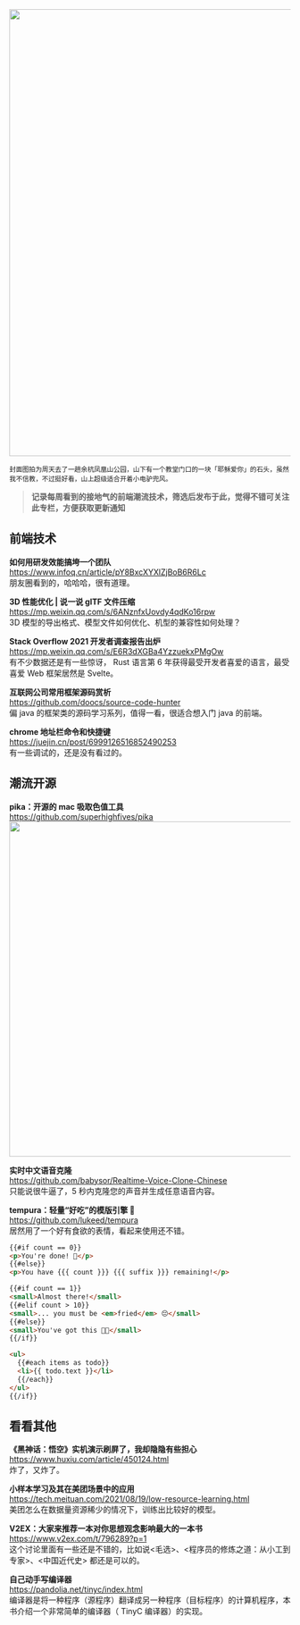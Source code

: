 <img src="https://gw.alipayobjects.com/zos/k/h1/o2KB9p.jpg" width="800" />  

<small>封面图拍为周天去了一趟余杭凤凰山公园，山下有一个教堂门口的一块「耶稣爱你」的石头，虽然我不信教，不过挺好看，山上超级适合开着小电驴兜风。</small>  

> **记录每周看到的接地气的前端潮流技术，筛选后发布于此，觉得不错可关注此专栏，方便获取更新通知**  

## 前端技术

**如何用研发效能搞垮一个团队**  
<https://www.infoq.cn/article/pY8BxcXYXlZjBoB6R6Lc>  
朋友圈看到的，哈哈哈，很有道理。

**3D 性能优化 | 说一说 glTF 文件压缩**  
<https://mp.weixin.qq.com/s/6ANznfxUovdy4qdKo16rpw>  
3D 模型的导出格式、模型文件如何优化、机型的兼容性如何处理？

**Stack Overflow 2021 开发者调查报告出炉**  
<https://mp.weixin.qq.com/s/E6R3dXGBa4YzzuekxPMgOw>  
有不少数据还是有一些惊讶， Rust 语言第 6 年获得最受开发者喜爱的语言，最受喜爱 Web 框架居然是 Svelte。

**互联网公司常用框架源码赏析**  
<https://github.com/doocs/source-code-hunter>  
偏 java 的框架类的源码学习系列，值得一看，很适合想入门 java 的前端。

**chrome 地址栏命令和快捷键**  
<https://juejin.cn/post/6999126516852490253>  
有一些调试的，还是没有看过的。

## 潮流开源

**pika：开源的 mac 吸取色值工具**  
<https://github.com/superhighfives/pika>  
<img src="https://cdn.fliggy.com/upic/QcQhKA.jpg" width="600" />  

**实时中文语音克隆**  
<https://github.com/babysor/Realtime-Voice-Clone-Chinese>  
只能说很牛逼了，5 秒内克隆您的声音并生成任意语音内容。

**tempura：轻量“好吃”的模版引擎 🍤**  
<https://github.com/lukeed/tempura>  
居然用了一个好有食欲的表情，看起来使用还不错。

```html
{{#if count == 0}}
<p>You're done! 🎉</p>  
{{#else}}
<p>You have {{{ count }}} {{{ suffix }}} remaining!</p>  

{{#if count == 1}}
<small>Almost there!</small>  
{{#elif count > 10}}
<small>... you must be <em>fried</em> 😔</small>  
{{#else}}
<small>You've got this 💪🏼</small>  
{{/if}}

<ul>  
  {{#each items as todo}}
  <li>{{ todo.text }}</li>  
  {{/each}}
</ul>  
{{/if}}
```

## 看看其他

**《黑神话：悟空》实机演示刷屏了，我却隐隐有些担心**  
<https://www.huxiu.com/article/450124.html>  
炸了，又炸了。

**小样本学习及其在美团场景中的应用**  
<https://tech.meituan.com/2021/08/19/low-resource-learning.html>  
美团怎么在数据量资源稀少的情况下，训练出比较好的模型。

**V2EX：大家来推荐一本对你思想观念影响最大的一本书**  
<https://www.v2ex.com/t/796289?p=1>  
这个讨论里面有一些还是不错的，比如说<毛选>、<程序员的修炼之道：从小工到专家>、<中国近代史> 都还是可以的。

**自己动手写编译器**  
<https://pandolia.net/tinyc/index.html>  
编译器是将一种程序（源程序）翻译成另一种程序（目标程序）的计算机程序，本书介绍一个非常简单的编译器（ TinyC 编译器）的实现。
